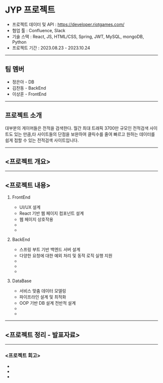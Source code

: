 # JYP 프로젝트

- 프로젝트 데이터 및 API : https://developer.riotgames.com/
- 협업 툴 : Confluence, Slack
- 기술 스택 : React, JS, HTML/CSS, Spring, JWT, MySQL, mongoDB, Python
- 프로젝트 기간 : 2023.08.23 - 2023.10.24
---
## 팀 멤버

* 정은아 - DB
* 김찬동 - BackEnd
* 이상훈 - FrontEnd
---
## 프로젝트 소개

 대부분의 게이머들은 전적을 검색한다. 월간 최대 트래픽 3700만 규모인 전적검색 사이트도 있는 만큼,타 사이트들의 단점을 보완하여 클릭수를 줄여 빠르고 원하는 데이터를 쉽게 접할 수 있는 전적검색 사이트입니다.

---
## <프로젝트 개요>

---
## <프로젝트 내용>

1. FrontEnd
    * UI/UX 설계
    * React 기반 웹 페이지 컴포넌트 설계
    * 웹 페이지 상호작용
    * 
    * 

2. BackEnd
   * 스프링 부트 기반 백엔드 서버 설계
   * 다양한 요청에 대한 예외 처리 및 동적 로직 실행 지원
   * 
   * 
   * 
      
3. DataBase
   * 서비스 맞춤 데이터 모델링
   * 파이프라인 설계 및 최적화
   * OOP 기반 DB 설계 전반적 설계
   * 
   * 

---
## <프로젝트 정리 - 발표자료>

---
### <프로젝트 회고>

   * 
   * 
   * 

